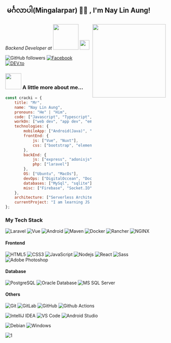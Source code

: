 <h2> မင်္ဂလာပါ(Mingalarpar) 🙏🏻 , I'm Nay Lin Aung! </h2>
<img align='right' src="https://media.giphy.com/media/M9gbBd9nbDrOTu1Mqx/giphy.gif" width="230">
<p><em>Backend Developer at <a href="http://www.cleartax.in"><img src="https://www.ewhalemyanmar.com/public/web/img/core-img/ewhale-logo.png" width="80"></a>
  <img src="https://media.giphy.com/media/WUlplcMpOCEmTGBtBW/giphy.gif" width="30"> 
</em></p>

![GitHub followers](https://img.shields.io/github/followers/CrackiGuy?label=Follow&style=social)
<a href="https://www.facebook.com/profile.php?id=100010380070025" target="_blank"><img src="https://img.shields.io/badge/Facebook-%231877F2.svg?&style=flat-square&logo=facebook&logoColor=white" alt="Facebook"></a>
<a href="https://dev.to/crackiguy" target="_blank"><img src="https://img.shields.io/badge/DEV-%230A0A0A.svg?&style=flat-square&logo=DEV.to&logoColor=white" alt="DEV.to"></a>

### <img src="https://media.giphy.com/media/SAOe8gWe93k26DdyGe/giphy.gif" width="50"> A little more about me...  

```javascript
const cracki = {
    title: "Mr",
    name: "Nay Lin Aung",
    pronouns: "He" | "Him",
    code: ["Javascript", "Typescript", "PHP", "Java", "C++", "Dart"],
    workOn: ["web dev", "app dev", "embedded", "IOT"],
    technologies: {
        mobileApp: ["Android(Java)", "Flutter"],
        frontEnd: {
            js: ["Vue", "Nuxt"],
            css: ["bootstrap", "element-ui", "custom"]
        },
        backEnd: {
            js: ["express", "adonisjs"],
            php: ["laravel"]
        },
        OS: ["Ubuntu", "MacOs"],
        devOps: ["DigitalOccean", "Docker🐳", "Apache2", "Nginx"],
        databases: ["MySql", "sqlite"],
        misc: ["Firebase", "Socket.IO", "ElectronJs", "etc..."]
    },
    architecture: ["Serverless Architecture", "Progressive web applications", "Single page applications"],
    currentProject: "I am learning JS to master"
};
```

### My Tech Stack

![Laravel](http://img.shields.io/badge/-Laravel-6DB33F?style=flat-square&logo=laravel&logoColor=FF5733)
![Vue](http://img.shields.io/badge/-Vuejs-007396?style=flat-square&logo=vue.js&logoColor=ffffff)
![Android](http://img.shields.io/badge/-Android-3DDC84?style=flat-square&logo=android&logoColor=ffffff)
![Maven](http://img.shields.io/badge/-Maven-1565c0?style=flat-square&logo=apache-maven)
![Docker](https://img.shields.io/badge/-Docker-black?style=flat-square&logo=docker)
![Rancher](http://img.shields.io/badge/-Rancher-0075A8?style=flat-square&logo=rancher&logoColor=ffffff)
![NGINX](http://img.shields.io/badge/-NGINX-269539?style=flat-square&logo=nginx&logoColor=ffffff)

#### Frontend
![HTML5](https://img.shields.io/badge/-HTML5-%23E44D27?style=flat-square&logo=html5&logoColor=ffffff)
![CSS3](https://img.shields.io/badge/-CSS3-%231572B6?style=flat-square&logo=css3)
![JavaScript](https://img.shields.io/badge/-JavaScript-%23F7DF1C?style=flat-square&logo=javascript&logoColor=000000&labelColor=%23F7DF1C&color=%23FFCE5A)
![Nodejs](https://img.shields.io/badge/-Nodejs-black?style=flat-square&logo=Node.js)
![React](https://img.shields.io/badge/-React-%23282C34?style=flat-square&logo=react)
![Sass](https://img.shields.io/badge/-Sass-%23CC6699?style=flat-square&logo=sass&logoColor=ffffff)
![Adobe Photoshop](http://img.shields.io/badge/-Abode%20Photoshop-26C9FF?style=flat-square&logo=adobe-photoshop&logoColor=ffffff)

#### Database
![PostgreSQL](https://img.shields.io/badge/-PostgreSQL-336791?style=flat-square&logo=postgresql)
![Oracle Database](http://img.shields.io/badge/-Oracle-DD0031?style=flat-square&logo=oracle)
![MS SQL Server](http://img.shields.io/badge/-MS%20SQL%20Server-CC2927?style=flat-square&logo=microsoft-sql-server&logoColor=ffffff)

#### Others
![Git](https://img.shields.io/badge/-Git-%23F05032?style=flat-square&logo=git&logoColor=%23ffffff)
![GitLab](https://img.shields.io/badge/-GitLab-FCA121?style=flat-square&logo=gitlab)
![GitHub](https://img.shields.io/badge/-GitHub-181717?style=flat-square&logo=github)
![Github Actions](http://img.shields.io/badge/-Github%20Actions-2088FF?style=flat-square&logo=github-actions&logoColor=ffffff)

![IntelliJ IDEA](http://img.shields.io/badge/-IntelliJ%20IDEA-000000?style=flat-square&logo=intellij-idea&logoColor=ffffff)
![VS Code](http://img.shields.io/badge/-VS%20Code-007ACC?style=flat-square&logo=visual-studio-code&logoColor=ffffff)
![Android Studio](http://img.shields.io/badge/-Android%20Studio-3DDC84?style=flat-square&logo=android-studio&logoColor=ffffff)

![Debian](http://img.shields.io/badge/-Debian-A81D33?style=flat-square&logo=debian&logoColor=ffffff)
![Windows](http://img.shields.io/badge/-Windows-0078D6?style=flat-square&logo=windows&logoColor=ffffff)

![1](https://user-images.githubusercontent.com/507615/86994913-47366580-c1da-11ea-8c1f-1a9b84ad340f.jpg)

